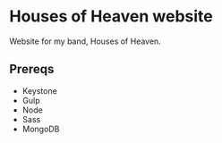 # Houses of Heaven website

Website for my band, Houses of Heaven.

## Prereqs

- Keystone
- Gulp
- Node
- Sass
- MongoDB
